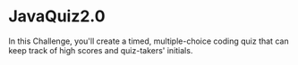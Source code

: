 # JavaQuiz2.0
In this Challenge, you'll create a timed, multiple-choice coding quiz that can keep track of high scores and quiz-takers' initials.
